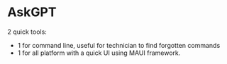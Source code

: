 # AskGPT

2 quick tools:
- 1 for command line, useful for technician to find forgotten commands
- 1 for all platform with a quick UI using MAUI framework.
